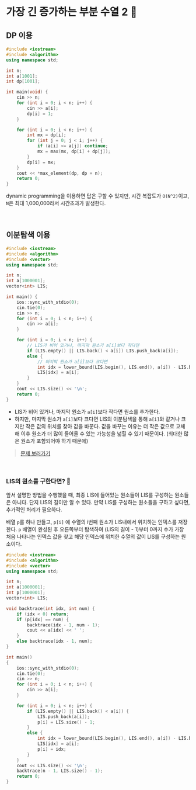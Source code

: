 # 가장 긴 증가하는 부분 수열 2 🥇

## DP 이용

```cpp
#include <iostream>
#include <algorithm>
using namespace std;

int n;
int a[1001];
int dp[1001];

int main(void) {
	cin >> n;
	for (int i = 0; i < n; i++) {
		cin >> a[i];
		dp[i] = 1;
	}

	for (int i = 0; i < n; i++) {
		int mx = dp[i];
		for (int j = 0; j < i; j++) {
			if (a[i] <= a[j]) continue;
            mx = max(mx, dp[i] + dp[j]);
		}
		dp[i] = mx;
	}
	cout << *max_element(dp, dp + n);
	return 0;
}
```

dynamic programming을 이용하면 답은 구할 수 있지만, 시간 복잡도가 `O(N^2)`이고, `N`은 최대 1,000,000라서 시간초과가 발생한다.

<br/>

## 이분탐색 이용

```cpp
#include <iostream>
#include <algorithm>
#include <vector>
using namespace std;

int n;
int a[1000001];
vector<int> LIS;

int main() {
    ios::sync_with_stdio(0);
    cin.tie(0);
    cin >> n;
    for (int i = 0; i < n; i++) {
        cin >> a[i];
    }

    for (int i = 0; i < n; i++) {
        // LIS가 비어 있거나, 마지막 원소가 a[i]보다 작다면
        if (LIS.empty() || LIS.back() < a[i]) LIS.push_back(a[i]);
        else {
            // 마지막 원소가 a[i]보다 크다면
            int idx = lower_bound(LIS.begin(), LIS.end(), a[i]) - LIS.begin();
            LIS[idx] = a[i];
        }
    }
    cout << LIS.size() << '\n';
    return 0;
}
```

- LIS가 비어 있거나, 마지막 원소가 `a[i]`보다 작다면 원소를 추가한다.
- 하지만, 마지막 원소가 `a[i]`보다 크다면 LIS의 이분탐색을 통해 `a[i]`와 같거나 크지만 작은 값의 위치를 찾아 값을 바꾼다. 값을 바꾸는 이유는 더 작은 값으로 교체해 이후 원소가 더 많이 들어올 수 있는 가능성을 넓힐 수 있기 때문이다. (최대한 많은 원소가 포함되어야 하기 때문에)

> [문제 보러가기](https://www.acmicpc.net/problem/12015)

<br/>

### LIS의 원소를 구한다면? 🤔

앞서 설명한 방법을 수행했을 때, 최종 LIS에 들어있는 원소들이 LIS를 구성하는 원소들은 아니다. 단지 LIS의 길이만 알 수 있다. 만약 LIS를 구성하는 원소들을 구하고 싶다면, 추가적인 처리가 필요하다.

배열 `p`를 하나 만들고, `p[i]` 에 수열의 i번째 원소가 LIS내에서 위치하는 인덱스를 저장한다. `p` 배열이 완성된 후 오른쪽부터 탐색하여 (LIS의 길이 - 1)부터 0까지 수가 가장 처음 나타나는 인덱스 값을 찾고 해당 인덱스에 위치한 수열의 값이 LIS를 구성하는 원소이다.

```cpp
#include <iostream>
#include <algorithm>
#include <vector>
using namespace std;

int n;
int a[1000001];
int p[1000001];
vector<int> LIS;

void backtrace(int idx, int num) {
    if (idx < 0) return;
    if (p[idx] == num) {
        backtrace(idx - 1, num - 1);
        cout << a[idx] << ' ';
    }
    else backtrace(idx - 1, num);
}

int main()
{
    ios::sync_with_stdio(0);
    cin.tie(0);
    cin >> n;
    for (int i = 0; i < n; i++) {
        cin >> a[i];
    }

    for (int i = 0; i < n; i++) {
        if (LIS.empty() || LIS.back() < a[i]) {
            LIS.push_back(a[i]);
            p[i] = LIS.size() - 1;
        }
        else {
            int idx = lower_bound(LIS.begin(), LIS.end(), a[i]) - LIS.begin();
            LIS[idx] = a[i];
            p[i] = idx;
        }
    }
    cout << LIS.size() << '\n';
    backtrace(n - 1, LIS.size() - 1);
    return 0;
}
```
